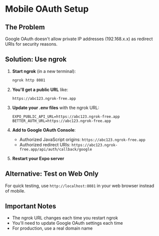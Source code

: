 # Mobile OAuth Setup

## The Problem
Google OAuth doesn't allow private IP addresses (192.168.x.x) as redirect URIs for security reasons.

## Solution: Use ngrok

1. **Start ngrok** (in a new terminal):
   ```bash
   ngrok http 8081
   ```

2. **You'll get a public URL** like:
   ```
   https://abc123.ngrok-free.app
   ```

3. **Update your .env files** with the ngrok URL:
   ```
   EXPO_PUBLIC_API_URL=https://abc123.ngrok-free.app
   BETTER_AUTH_URL=https://abc123.ngrok-free.app
   ```

4. **Add to Google OAuth Console**:
   - Authorized JavaScript origins: `https://abc123.ngrok-free.app`
   - Authorized redirect URIs: `https://abc123.ngrok-free.app/api/auth/callback/google`

5. **Restart your Expo server**

## Alternative: Test on Web Only
For quick testing, use `http://localhost:8081` in your web browser instead of mobile.

## Important Notes
- The ngrok URL changes each time you restart ngrok
- You'll need to update Google OAuth settings each time
- For production, use a real domain name